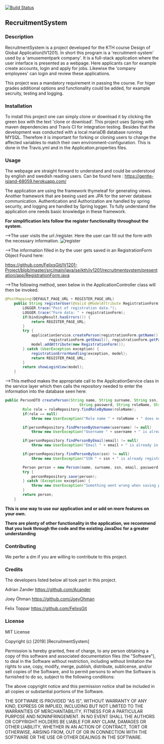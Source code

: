 [![Build Status](https://travis-ci.org/FelixsGit/IV1201-Project.svg?branch=master)](https://travis-ci.org/FelixsGit/IV1201-Project)

## RecruitmentSystem

### Description
RecruitmentSystem is a project developed for the KTH course Design of Global Application(IV1201). 
In short this program is a 'recruitment-system' used by a 'amusementpark company'. 
It is a full-stack application where the user interface is presented as a webpage. Here applicants can for example create accounts, login 
and apply for jobs. Likewise the 'company employees' can login and review these applications.

This project was a mandatory requirement in passing the course. For higer grades additional options and 
functionality could be added, for example secruity, testing and logging. 

### Installation
To install this project one can simply clone or download it by clicking the green box with the text 'clone or download'.
This project uses Spring with maven dependencies and Travis CI for integration testing. Besides that the development 
was conducted with a local mariaDB database running MYSQL. Therefore it is important for forking or cloning users to change the affected 
variables to match their own environment-configuration. This is done in the Travis.yml and in the Application.properties files. 

### Usage
The webpage are straight forward to understand and could be understood by english and swedish reading users. Can be found here : https://gentle-island-68059.herokuapp.com/

The application are using the framework thymeleaf for generating views. Another framework that are beeing used are JPA for the server database communication. Authentication and Authorization are handled by spring security, and logging are handled by Spring logger. To fully understand the application one needs basic knowledge in these framework.

**For simplification lets follow the register functionality throughout the system.**

-->The user visits the url /register.
Here the user can fill out the form with the necessary information.
![register](https://user-images.githubusercontent.com/28272254/53576663-7fed1600-3b74-11e9-9846-65ec9039320c.PNG)

-->The information filled in by the user gets saved in an RegistrationForm Object
Found here: 

https://github.com/FelixsGit/IV1201-Project/blob/master/src/main/java/se/kth/iv1201/recruitmentsystem/presentation/app/RegistrationForm.java

-->The following method, seen below in the ApplicationController class will then be invoked.  

```Java
@PostMapping(DEFAULT_PAGE_URL + REGISTER_PAGE_URL)
    public String registerUser(@Valid @ModelAttribute RegistrationForm registrationForm, BindingResult bindingResult, Model model) {
        LOGGER.trace("Post of registration data.");
        LOGGER.trace("Form data: " + registrationForm);
        if(bindingResult.hasErrors()) {
            return REGISTER_PAGE_URL;
        }
        try {
            applicationService.createPerson(registrationForm.getName(), registrationForm.getSurname(), registrationForm.getSsn(),
                    registrationForm.getEmail(), registrationForm.getPassword(), Role.APPLICANT, registrationForm.getUsername());
            model.addAttribute(new RegistrationForm());
        } catch (UserException exception) {
            registrationErrorHandling(exception, model);
            return REGISTER_PAGE_URL;
        }
        return showLoginView(model);
    }
```
-->This method makes the appropriate call to the ApplicationService class in the service layer which then calls the repository needed to enter the information into the database seen here:

```Java
public PersonDTO createPerson(String name, String surname, String ssn, String email,
                                  String password, String roleName, String username) throws UserException {
        Role role = roleRepository.findRoleByName(roleName);
        if(role == null)
            throw new UserException("Role name " + roleName + " does not exist in database.");

        if(personRepository.findPersonByUsername(username) != null)
            throw new UserException("Username " + username + " is already taken.");

        if(personRepository.findPersonByEmail(email) != null)
            throw new UserException("Email " + email + " is already in use.");

        if(personRepository.findPersonBySsn(ssn) != null)
            throw new UserException("SSN " + ssn + " is already registered.");

        Person person = new Person(name, surname, ssn, email, password, role, username);
        try {
            personRepository.save(person);
        } catch (Exception exception) {
            throw new UserException("Something went wrong when saving profile in database");
        }
        return person;
    }
```
**This is one way to use our application and or add on more features on your own.**

**There are plenty of other functionality in the application, we recommend that you look through the code and the existing JavaDoc for a greater understanding**

### Contributing
We perfer a dm if you are willing to contribute to this project.

### Credits
The developers listed below all took part in this project.

Adrian Zander 
https://github.com/Acander

Joey Öhman 
https://github.com/JoeyOhman

Felix Toppar
https://github.com/FelixsGit

### License
MIT License

Copyright (c) [2019] [RecruitmentSystem]

Permission is hereby granted, free of charge, to any person obtaining a copy
of this software and associated documentation files (the "Software"), to deal
in the Software without restriction, including without limitation the rights
to use, copy, modify, merge, publish, distribute, sublicense, and/or sell
copies of the Software, and to permit persons to whom the Software is
furnished to do so, subject to the following conditions:

The above copyright notice and this permission notice shall be included in all
copies or substantial portions of the Software.

THE SOFTWARE IS PROVIDED "AS IS", WITHOUT WARRANTY OF ANY KIND, EXPRESS OR
IMPLIED, INCLUDING BUT NOT LIMITED TO THE WARRANTIES OF MERCHANTABILITY,
FITNESS FOR A PARTICULAR PURPOSE AND NONINFRINGEMENT. IN NO EVENT SHALL THE
AUTHORS OR COPYRIGHT HOLDERS BE LIABLE FOR ANY CLAIM, DAMAGES OR OTHER
LIABILITY, WHETHER IN AN ACTION OF CONTRACT, TORT OR OTHERWISE, ARISING FROM,
OUT OF OR IN CONNECTION WITH THE SOFTWARE OR THE USE OR OTHER DEALINGS IN THE
SOFTWARE.


